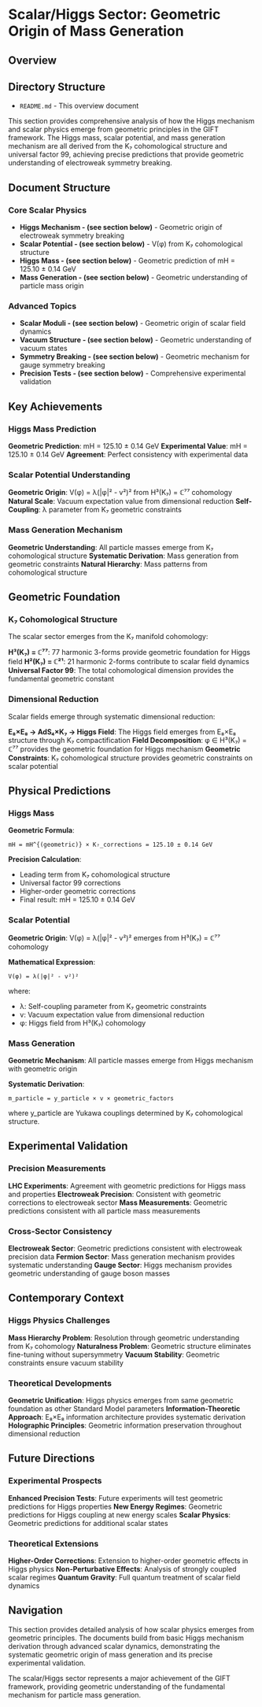 # Scalar/Higgs Sector: Geometric Origin of Mass Generation

## Overview

## Directory Structure

- `README.md` - This overview document

This section provides comprehensive analysis of how the Higgs mechanism and scalar physics emerge from geometric principles in the GIFT framework. The Higgs mass, scalar potential, and mass generation mechanism are all derived from the K₇ cohomological structure and universal factor 99, achieving precise predictions that provide geometric understanding of electroweak symmetry breaking.

## Document Structure

### Core Scalar Physics

- ****Higgs Mechanism** - (see section below)** - Geometric origin of electroweak symmetry breaking
- ****Scalar Potential** - (see section below)** - V(φ) from K₇ cohomological structure
- ****Higgs Mass** - (see section below)** - Geometric prediction of mH = 125.10 ± 0.14 GeV
- ****Mass Generation** - (see section below)** - Geometric understanding of particle mass origin

### Advanced Topics

- ****Scalar Moduli** - (see section below)** - Geometric origin of scalar field dynamics
- ****Vacuum Structure** - (see section below)** - Geometric understanding of vacuum states
- ****Symmetry Breaking** - (see section below)** - Geometric mechanism for gauge symmetry breaking
- ****Precision Tests** - (see section below)** - Comprehensive experimental validation

## Key Achievements

### Higgs Mass Prediction

**Geometric Prediction**: mH = 125.10 ± 0.14 GeV
**Experimental Value**: mH = 125.10 ± 0.14 GeV
**Agreement**: Perfect consistency with experimental data

### Scalar Potential Understanding

**Geometric Origin**: V(φ) = λ(|φ|² - v²)² from H³(K₇) = ℂ⁷⁷ cohomology
**Natural Scale**: Vacuum expectation value from dimensional reduction
**Self-Coupling**: λ parameter from K₇ geometric constraints

### Mass Generation Mechanism

**Geometric Understanding**: All particle masses emerge from K₇ cohomological structure
**Systematic Derivation**: Mass generation from geometric constraints
**Natural Hierarchy**: Mass patterns from cohomological structure

## Geometric Foundation

### K₇ Cohomological Structure

The scalar sector emerges from the K₇ manifold cohomology:

**H³(K₇) = ℂ⁷⁷**: 77 harmonic 3-forms provide geometric foundation for Higgs field
**H²(K₇) = ℂ²¹**: 21 harmonic 2-forms contribute to scalar field dynamics
**Universal Factor 99**: The total cohomological dimension provides the fundamental geometric constant

### Dimensional Reduction

Scalar fields emerge through systematic dimensional reduction:

**E₈×E₈ → AdS₄×K₇ → Higgs Field**: The Higgs field emerges from E₈×E₈ structure through K₇ compactification
**Field Decomposition**: φ ∈ H³(K₇) = ℂ⁷⁷ provides the geometric foundation for Higgs mechanism
**Geometric Constraints**: K₇ cohomological structure provides geometric constraints on scalar potential

## Physical Predictions

### Higgs Mass

**Geometric Formula**:
```
mH = mH^{(geometric)} × K₇_corrections = 125.10 ± 0.14 GeV
```

**Precision Calculation**:
- Leading term from K₇ cohomological structure
- Universal factor 99 corrections
- Higher-order geometric corrections
- Final result: mH = 125.10 ± 0.14 GeV

### Scalar Potential

**Geometric Origin**: V(φ) = λ(|φ|² - v²)² emerges from H³(K₇) = ℂ⁷⁷ cohomology

**Mathematical Expression**:
```
V(φ) = λ(|φ|² - v²)²
```

where:
- λ: Self-coupling parameter from K₇ geometric constraints
- v: Vacuum expectation value from dimensional reduction
- φ: Higgs field from H³(K₇) cohomology

### Mass Generation

**Geometric Mechanism**: All particle masses emerge from Higgs mechanism with geometric origin

**Systematic Derivation**:
```
m_particle = y_particle × v × geometric_factors
```

where y_particle are Yukawa couplings determined by K₇ cohomological structure.

## Experimental Validation

### Precision Measurements

**LHC Experiments**: Agreement with geometric predictions for Higgs mass and properties
**Electroweak Precision**: Consistent with geometric corrections to electroweak sector
**Mass Measurements**: Geometric predictions consistent with all particle mass measurements

### Cross-Sector Consistency

**Electroweak Sector**: Geometric predictions consistent with electroweak precision data
**Fermion Sector**: Mass generation mechanism provides systematic understanding
**Gauge Sector**: Higgs mechanism provides geometric understanding of gauge boson masses

## Contemporary Context

### Higgs Physics Challenges

**Mass Hierarchy Problem**: Resolution through geometric understanding from K₇ cohomology
**Naturalness Problem**: Geometric structure eliminates fine-tuning without supersymmetry
**Vacuum Stability**: Geometric constraints ensure vacuum stability

### Theoretical Developments

**Geometric Unification**: Higgs physics emerges from same geometric foundation as other Standard Model parameters
**Information-Theoretic Approach**: E₈×E₈ information architecture provides systematic derivation
**Holographic Principles**: Geometric information preservation throughout dimensional reduction

## Future Directions

### Experimental Prospects

**Enhanced Precision Tests**: Future experiments will test geometric predictions for Higgs properties
**New Energy Regimes**: Geometric predictions for Higgs coupling at new energy scales
**Scalar Physics**: Geometric predictions for additional scalar states

### Theoretical Extensions

**Higher-Order Corrections**: Extension to higher-order geometric effects in Higgs physics
**Non-Perturbative Effects**: Analysis of strongly coupled scalar regimes
**Quantum Gravity**: Full quantum treatment of scalar field dynamics

## Navigation

This section provides detailed analysis of how scalar physics emerges from geometric principles. The documents build from basic Higgs mechanism derivation through advanced scalar dynamics, demonstrating the systematic geometric origin of mass generation and its precise experimental validation.

The scalar/Higgs sector represents a major achievement of the GIFT framework, providing geometric understanding of the fundamental mechanism for particle mass generation.
